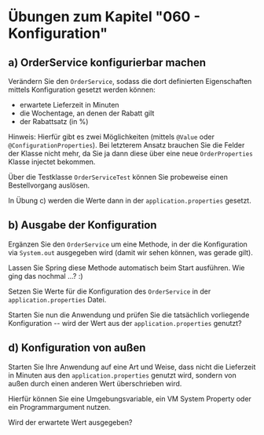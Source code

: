 # Übungen zum Kapitel "060 - Konfiguration"

## a) OrderService konfigurierbar machen

Verändern Sie den `OrderService`, sodass die dort definierten Eigenschaften mittels Konfiguration
gesetzt werden können:

* erwartete Lieferzeit in Minuten
* die Wochentage, an denen der Rabatt gilt 
* der Rabattsatz (in %)

Hinweis: Hierfür gibt es zwei Möglichkeiten (mittels `@Value` oder `@ConfigurationProperties`).
Bei letzterem Ansatz brauchen Sie die Felder der Klasse nicht mehr, da Sie ja dann diese über
eine neue `OrderProperties` Klasse injectet bekommen. 

Über die Testklasse `OrderServiceTest` können Sie probeweise einen Bestellvorgang auslösen.

In Übung c) werden die Werte dann in der `application.properties` gesetzt.

## b) Ausgabe der Konfiguration

Ergänzen Sie den `OrderService` um eine Methode, in der die Konfiguration via `System.out`
ausgegeben wird (damit wir sehen können, was gerade gilt).

Lassen Sie Spring diese Methode automatisch beim Start ausführen. Wie ging das nochmal ...? :)

Setzen Sie Werte für die Konfiguration des `OrderService` in der `application.properties` Datei.

Starten Sie nun die Anwendung und prüfen Sie die tatsächlich vorliegende Konfiguration --
wird der Wert aus der `application.properties` genutzt?

## d) Konfiguration von außen

Starten Sie Ihre Anwendung auf eine Art und Weise, dass nicht die Lieferzeit in Minuten
aus den `application.properties` genutzt wird, sondern von außen durch einen anderen Wert
überschrieben wird.

Hierfür können Sie eine Umgebungsvariable, ein VM System Property oder ein Programmargument nutzen.

Wird der erwartete Wert ausgegeben?
